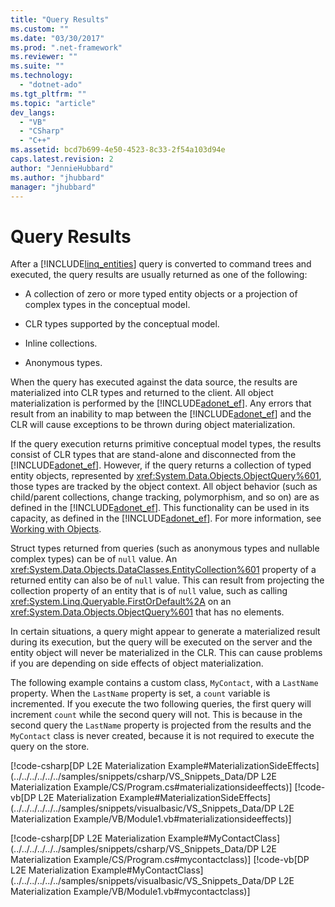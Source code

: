 ```yaml
---
title: "Query Results"
ms.custom: ""
ms.date: "03/30/2017"
ms.prod: ".net-framework"
ms.reviewer: ""
ms.suite: ""
ms.technology: 
  - "dotnet-ado"
ms.tgt_pltfrm: ""
ms.topic: "article"
dev_langs: 
  - "VB"
  - "CSharp"
  - "C++"
ms.assetid: bcd7b699-4e50-4523-8c33-2f54a103d94e
caps.latest.revision: 2
author: "JennieHubbard"
ms.author: "jhubbard"
manager: "jhubbard"
---
```

# Query Results
After a [!INCLUDE[linq_entities](../../../../../../includes/linq-entities-md.md)] query is converted to command trees and executed, the query results are usually returned as one of the following:  
  
-   A collection of zero or more typed entity objects or a projection of complex types in the conceptual model.  
  
-   CLR types supported by the conceptual model.  
  
-   Inline collections.  
  
-   Anonymous types.  
  
 When the query has executed against the data source, the results are materialized into CLR types and returned to the client. All object materialization is performed by the [!INCLUDE[adonet_ef](../../../../../../includes/adonet-ef-md.md)]. Any errors that result from an inability to map between the [!INCLUDE[adonet_ef](../../../../../../includes/adonet-ef-md.md)] and the CLR will cause exceptions to be thrown during object materialization.  
  
 If the query execution returns primitive conceptual model types, the results consist of CLR types that are stand-alone and disconnected from the [!INCLUDE[adonet_ef](../../../../../../includes/adonet-ef-md.md)]. However, if the query returns a collection of typed entity objects, represented by <xref:System.Data.Objects.ObjectQuery%601>, those types are tracked by the object context. All object behavior (such as child/parent collections, change tracking, polymorphism, and so on) are as defined in the [!INCLUDE[adonet_ef](../../../../../../includes/adonet-ef-md.md)]. This functionality can be used in its capacity, as defined in the [!INCLUDE[adonet_ef](../../../../../../includes/adonet-ef-md.md)]. For more information, see [Working with Objects](../../../../../../docs/framework/data/adonet/ef/working-with-objects.md).  
  
 Struct types returned from queries (such as anonymous types and nullable complex types) can be of `null` value. An <xref:System.Data.Objects.DataClasses.EntityCollection%601> property of a returned entity can also be of `null` value. This can result from projecting the collection property of an entity that is of `null` value, such as calling <xref:System.Linq.Queryable.FirstOrDefault%2A> on an <xref:System.Data.Objects.ObjectQuery%601> that has no elements.  
  
 In certain situations, a query might appear to generate a materialized result during its execution, but the query will be executed on the server and the entity object will never be materialized in the CLR. This can cause problems if you are depending on side effects of object materialization.  
  
 The following example contains a custom class, `MyContact`, with a `LastName` property. When the `LastName` property is set, a `count` variable is incremented. If you execute the two following queries, the first query will increment `count` while the second query will not. This is because in the second query the `LastName` property is projected from the results and the `MyContact` class is never created, because it is not required to execute the query on the store.  
  
 [!code-csharp[DP L2E Materialization Example#MaterializationSideEffects](../../../../../../samples/snippets/csharp/VS_Snippets_Data/DP L2E Materialization Example/CS/Program.cs#materializationsideeffects)]
 [!code-vb[DP L2E Materialization Example#MaterializationSideEffects](../../../../../../samples/snippets/visualbasic/VS_Snippets_Data/DP L2E Materialization Example/VB/Module1.vb#materializationsideeffects)]  
  
 [!code-csharp[DP L2E Materialization Example#MyContactClass](../../../../../../samples/snippets/csharp/VS_Snippets_Data/DP L2E Materialization Example/CS/Program.cs#mycontactclass)]
 [!code-vb[DP L2E Materialization Example#MyContactClass](../../../../../../samples/snippets/visualbasic/VS_Snippets_Data/DP L2E Materialization Example/VB/Module1.vb#mycontactclass)]
